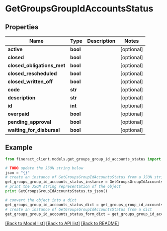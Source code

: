 # GetGroupsGroupIdAccountsStatus


## Properties

Name | Type | Description | Notes
------------ | ------------- | ------------- | -------------
**active** | **bool** |  | [optional] 
**closed** | **bool** |  | [optional] 
**closed_obligations_met** | **bool** |  | [optional] 
**closed_rescheduled** | **bool** |  | [optional] 
**closed_written_off** | **bool** |  | [optional] 
**code** | **str** |  | [optional] 
**description** | **str** |  | [optional] 
**id** | **int** |  | [optional] 
**overpaid** | **bool** |  | [optional] 
**pending_approval** | **bool** |  | [optional] 
**waiting_for_disbursal** | **bool** |  | [optional] 

## Example

```python
from fineract_client.models.get_groups_group_id_accounts_status import GetGroupsGroupIdAccountsStatus

# TODO update the JSON string below
json = "{}"
# create an instance of GetGroupsGroupIdAccountsStatus from a JSON string
get_groups_group_id_accounts_status_instance = GetGroupsGroupIdAccountsStatus.from_json(json)
# print the JSON string representation of the object
print GetGroupsGroupIdAccountsStatus.to_json()

# convert the object into a dict
get_groups_group_id_accounts_status_dict = get_groups_group_id_accounts_status_instance.to_dict()
# create an instance of GetGroupsGroupIdAccountsStatus from a dict
get_groups_group_id_accounts_status_form_dict = get_groups_group_id_accounts_status.from_dict(get_groups_group_id_accounts_status_dict)
```
[[Back to Model list]](../README.md#documentation-for-models) [[Back to API list]](../README.md#documentation-for-api-endpoints) [[Back to README]](../README.md)


